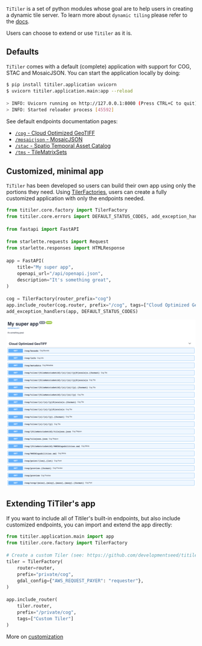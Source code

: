 
`TiTiler` is a set of python modules whose goal are to help users in creating a dynamic tile server. To learn more about `dynamic tiling` please refer to the [docs](dynamic_tiling.md).

Users can choose to extend or use `Titiler` as it is.

## Defaults

`TiTiler` comes with a default (complete) application with support for COG, STAC and MosaicJSON. You can start the application locally by doing:

```bash
$ pip install titiler.application uvicorn
$ uvicorn titiler.application.main:app --reload

> INFO: Uvicorn running on http://127.0.0.1:8000 (Press CTRL+C to quit)
> INFO: Started reloader process [45592]
```

See default endpoints documentation pages:

* [`/cog` - Cloud Optimized GeoTIFF](endpoints/cog.md)
* [`/mosaicjson` - MosaicJSON](endpoints/mosaic.md)
* [`/stac` - Spatio Temporal Asset Catalog](endpoints/stac.md)
* [`/tms` - TileMatrixSets](endpoints/tms.md)

## Customized, minimal app

`TiTiler` has been developed so users can build their own app using only the portions they need. Using [TilerFactories](advanced/tiler_factories.md), users can create a fully customized application with only the endpoints needed.

```python
from titiler.core.factory import TilerFactory
from titiler.core.errors import DEFAULT_STATUS_CODES, add_exception_handlers

from fastapi import FastAPI

from starlette.requests import Request
from starlette.responses import HTMLResponse

app = FastAPI(
    title="My super app",
    openapi_url="/api/openapi.json",
    description="It's something great",
)

cog = TilerFactory(router_prefix="cog")
app.include_router(cog.router, prefix="/cog", tags=["Cloud Optimized GeoTIFF"])
add_exception_handlers(app, DEFAULT_STATUS_CODES)
```

![](img/custom_app.png)

## Extending TiTiler's app

If you want to include all of Titiler's built-in endpoints, but also include
customized endpoints, you can import and extend the app directly:

```py
from titiler.application.main import app
from titiler.core.factory import TilerFactory

# Create a custom Tiler (see: https://github.com/developmentseed/titiler-pds/blob/master/app/routes/naip.py)
tiler = TilerFactory(
    router=router,
    prefix="private/cog",
    gdal_config={"AWS_REQUEST_PAYER": "requester"},
)

app.include_router(
    tiler.router,
    prefix="/private/cog",
    tags=["Custom Tiler"]
)
```

More on [customization](advanced/customization.md)
